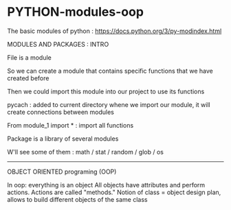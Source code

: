 # PYTHON-modules-oop

The basic modules of python : https://docs.python.org/3/py-modindex.html

MODULES AND PACKAGES : INTRO

File is a module

So we can create a module that contains specific functions that we have created before

Then we could import this module into our project to use its functions

pycach : added to current directory whene we import our module, it will create connections between modules

From module_1 import * : import all functions

Package is a library of several modules

W'll see some of them : math / stat / random / glob / os

-----------------------------------------------------------------------------------------------------------
OBJECT ORIENTED programing (OOP)

In oop: everything is an object
All objects have attributes and perform actions.
Actions are called "methods."
Notion of class = object design plan, allows to build different objects of the same class

